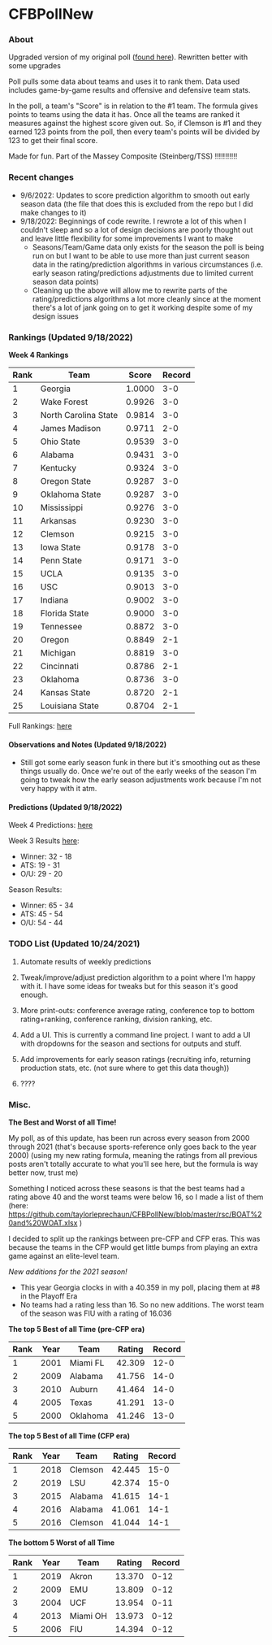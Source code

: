 # CFBPollNew

### About

Upgraded version of my original poll ([found here](https://github.com/taylorleprechaun/CFBPoll)).  Rewritten better with some upgrades

Poll pulls some data about teams and uses it to rank them.  Data used includes game-by-game results and offensive and defensive team stats.

In the poll, a team's "Score" is in relation to the #1 team.  The formula gives points to teams using the data it has.  Once all the teams are ranked it measures against the highest score given out.  So, if Clemson is #1 and they earned 123 points from the poll, then every team's points will be divided by 123 to get their final score.

Made for fun.  Part of the Massey Composite (Steinberg/TSS) !!!!!!!!!!!

### Recent changes

* 9/6/2022: Updates to score prediction algorithm to smooth out early season data (the file that does this is excluded from the repo but I did make changes to it)
* 9/18/2022: Beginnings of code rewrite. I rewrote a lot of this when I couldn't sleep and so a lot of design decisions are poorly thought out and leave little flexibility for some improvements I want to make
    * Seasons/Team/Game data only exists for the season the poll is being run on but I want to be able to use more than just current season data in the rating/prediction algorithms in various circumstances (i.e. early season rating/predictions adjustments due to limited current season data points)
	* Cleaning up the above will allow me to rewrite parts of the rating/predictions algorithms a lot more cleanly since at the moment there's a lot of jank going on to get it working despite some of my design issues

### Rankings (Updated 9/18/2022)

**Week 4 Rankings**

Rank | Team | Score | Record
---|---|---|---
1 | Georgia | 1.0000 | 3-0
2 | Wake Forest | 0.9926 | 3-0
3 | North Carolina State | 0.9814 | 3-0
4 | James Madison | 0.9711 | 2-0
5 | Ohio State | 0.9539 | 3-0
6 | Alabama | 0.9431 | 3-0
7 | Kentucky | 0.9324 | 3-0
8 | Oregon State | 0.9287 | 3-0
9 | Oklahoma State | 0.9287 | 3-0
10 | Mississippi | 0.9276 | 3-0
11 | Arkansas | 0.9230 | 3-0
12 | Clemson | 0.9215 | 3-0
13 | Iowa State | 0.9178 | 3-0
14 | Penn State | 0.9171 | 3-0
15 | UCLA | 0.9135 | 3-0
16 | USC | 0.9013 | 3-0
17 | Indiana | 0.9002 | 3-0
18 | Florida State | 0.9000 | 3-0
19 | Tennessee | 0.8872 | 3-0
20 | Oregon | 0.8849 | 2-1
21 | Michigan | 0.8819 | 3-0
22 | Cincinnati | 0.8786 | 2-1
23 | Oklahoma | 0.8736 | 3-0
24 | Kansas State | 0.8720 | 2-1
25 | Louisiana State | 0.8704 | 2-1

Full Rankings: [here](https://github.com/taylorleprechaun/CFBPollNew/blob/master/PreviousPolls/2022/2022-Week%2004.md)

#### Observations and Notes (Updated 9/18/2022)

* Still got some early season funk in there but it's smoothing out as these things usually do. Once we're out of the early weeks of the season I'm going to tweak how the early season adjustments work because I'm not very happy with it atm.

#### Predictions (Updated 9/18/2022)

Week 4 Predictions: [here](https://github.com/taylorleprechaun/CFBPollNew/blob/master/PreviousPolls/2022/Predictions/2022-Week%2004.md)

Week 3 Results [here](https://github.com/taylorleprechaun/CFBPollNew/blob/master/PreviousPolls/2022/Predictions/2022-Week%2003.md):
* Winner: 32 - 18
* ATS: 19 - 31
* O/U: 29 - 20

Season Results:
* Winner: 65 - 34
* ATS: 45 - 54
* O/U: 54 - 44
 
### TODO List (Updated 10/24/2021)

1. Automate results of weekly predictions

2. Tweak/improve/adjust prediction algorithm to a point where I'm happy with it.  I have some ideas for tweaks but for this season it's good enough.

3. More print-outs: conference average rating, conference top to bottom rating+ranking, conference ranking, division ranking, etc.

4. Add a UI.  This is currently a command line project.  I want to add a UI with dropdowns for the season and sections for outputs and stuff.
	
5. Add improvements for early season ratings (recruiting info, returning production stats, etc. (not sure where to get this data though))

6. ????

### Misc.

**The Best and Worst of all Time!**

My poll, as of this update, has been run across every season from 2000 through 2021 (that's because sports-reference only goes back to the year 2000) (using my new rating formula, meaning the ratings from all previous posts aren't totally accurate to what you'll see here, but the formula is way better now, trust me)

Something I noticed across these seasons is that the best teams had a rating above 40 and the worst teams were below 16, so I made a list of them (here: https://github.com/taylorleprechaun/CFBPollNew/blob/master/rsc/BOAT%20and%20WOAT.xlsx )

I decided to split up the rankings between pre-CFP and CFP eras.  This was because the teams in the CFP would get little bumps from playing an extra game against an elite-level team.

*New additions for the 2021 season!*

* This year Georgia clocks in with a 40.359 in my poll, placing them at #8 in the Playoff Era
* No teams had a rating less than 16.  So no new additions.  The worst team of the season was FIU with a rating of 16.036

**The top 5 Best of all Time (pre-CFP era)**

Rank | Year | Team | Rating | Record
---|---|---|---|---
1 | 2001 | Miami FL | 42.309 | 12-0
2 | 2009 | Alabama | 41.756 | 14-0
3 | 2010 | Auburn | 41.464 | 14-0
4 | 2005 | Texas | 41.291 | 13-0
5 | 2000 | Oklahoma | 41.246 | 13-0

**The top 5 Best of all Time (CFP era)**

Rank | Year | Team | Rating | Record
---|---|---|---|---
1 | 2018 | Clemson | 42.445 | 15-0
2 | 2019 | LSU | 42.374 | 15-0
3 | 2015 | Alabama | 41.615 | 14-1
4 | 2016 | Alabama | 41.061 | 14-1
5 | 2016 | Clemson | 41.044 | 14-1

**The bottom 5 Worst of all Time**

Rank | Year | Team | Rating | Record
---|---|---|---|---
1 | 2019 | Akron | 13.370 | 0-12
2 | 2009 | EMU | 13.809 | 0-12
3 | 2004 | UCF | 13.954 | 0-11
4 | 2013 | Miami OH | 13.973 | 0-12
5 | 2006 | FIU | 14.394 | 0-12
